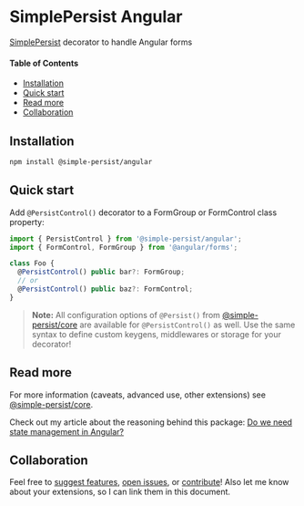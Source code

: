 # SimplePersist Angular
[SimplePersist](https://www.npmjs.com/package/@simple-persist/core) decorator to handle Angular forms

#### Table of Contents
* [Installation](#installation)
* [Quick start](#quick-start)
* [Read more](#read-more)
* [Collaboration](#collaboration)

## Installation
```bash
npm install @simple-persist/angular
```

## Quick start
Add `@PersistControl()` decorator to a FormGroup or FormControl class property:
```ts
import { PersistControl } from '@simple-persist/angular';
import { FormControl, FormGroup } from '@angular/forms';

class Foo {
  @PersistControl() public bar?: FormGroup;
  // or
  @PersistControl() public baz?: FormControl;
}
```
> **Note:**  All configuration options of `@Persist()` from
> [@simple-persist/core](https://www.npmjs.com/package/@simple-persist/core)
> are available for `@PersistControl()` as well.
> Use the same syntax to define custom keygens, middlewares or storage for your decorator!

## Read more
For more information (caveats, advanced use, other extensions) see [@simple-persist/core](https://www.npmjs.com/package/@simple-persist/core).

Check out my article about the reasoning behind this package: [Do we need state management in Angular?](https://medium.com/@kobalazs/do-we-need-state-management-in-angular-baf612823b16)

## Collaboration

Feel free to [suggest features](https://github.com/kobalazs), [open issues](https://github.com/kobalazs/simple-persist-angular/issues), or [contribute](https://github.com/kobalazs/simple-persist-angular/pulls)! Also let me know about your extensions, so I can link them in this document.
